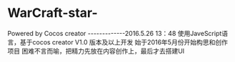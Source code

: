 # WarCraft-star-
Powered by Cocos creator 
-------------2016.5.26  13：48
使用JaveScript语言，基于cocos creator V1.0 版本及以上开发
始于2016年5月份开始构思和创作项目
困难不言而喻，把精力先放在内容创作上，最后才去搭建UI
